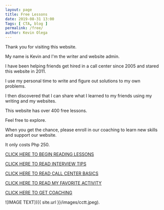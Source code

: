 ```yaml
--- 
layout: page 
title: Free Lessons
date: 2019-08-31 13:00
Tags: [ CTA, blog ]
permalink: /free/ 
author: Kevin Olega 
--- 
```

Thank you for visiting this website.

My name is Kevin and I'm the writer and website admin.

I have been helping friends get hired in a call center since 2005 and stared this website in 2011.

I use my personal time to write and figure out solutions to my own problems.

I then discovered that I can share what I learned to my friends using my writing and my websites.

This website has over 400 free lessons.

Feel free to explore.

When you get the chance, please enroll in our coaching to learn new skills and support our website.

It only costs Php 250.

[CLICK HERE TO BEGIN READING LESSONS](https://callcentertrainingtips.com)

[CLICK HERE TO READ INTERVIEW TIPS](https://callcentertrainingtips.com/interview)

[CLICK HERE TO READ CALL CENTER BASICS](https://callcentertrainingtips.com/interview)

[CLICK HERE TO READ MY FAVORITE ACTIVITY](https://callcentertrainingtips.com)

[CLICK HERE TO GET COACHING](https://callcentertrainingtips.com/6WEL250/)

![IMAGE TEXT]({{ site.url }}/images/cctt.jpeg).